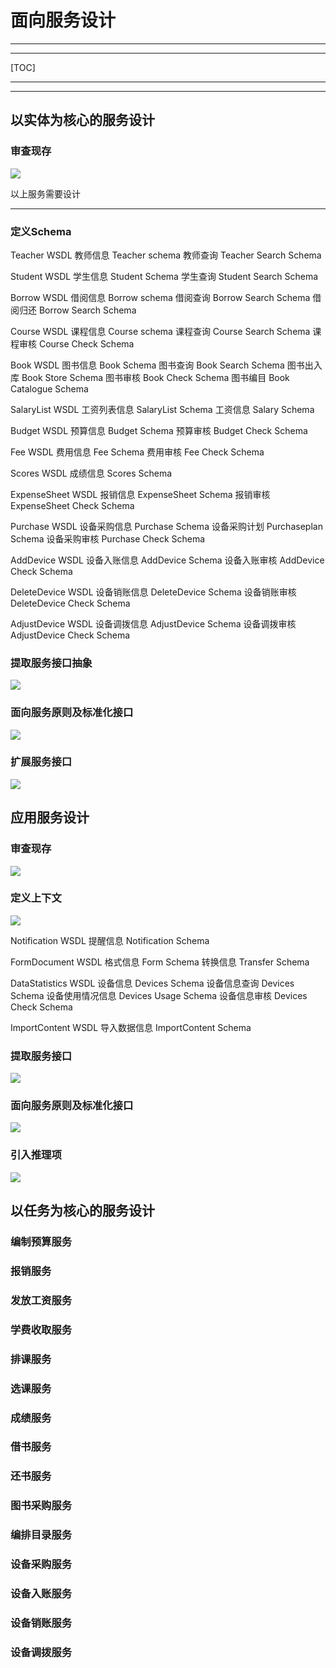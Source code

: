 # 面向服务设计

---

---

[TOC]

---

---

## 以实体为核心的服务设计

### 审查现存

![](https://github.com/zjwnju/Service-3/blob/master/img/1-1.png?raw=true)

以上服务需要设计

---

### 定义Schema

Teacher WSDL
教师信息 Teacher schema
教师查询 Teacher Search Schema


Student WSDL
学生信息 Student Schema
学生查询 Student Search Schema


Borrow WSDL
借阅信息 Borrow  schema
借阅查询 Borrow  Search Schema
借阅归还 Borrow  Search Schema


Course WSDL
课程信息 Course schema
课程查询 Course Search Schema
课程审核 Course Check Schema


Book WSDL
图书信息 Book Schema
图书查询 Book Search Schema
图书出入库 Book Store Schema
图书审核 Book Check Schema
图书编目 Book Catalogue Schema


SalaryList WSDL
工资列表信息 SalaryList Schema
工资信息 Salary Schema


Budget WSDL
预算信息 Budget Schema
预算审核 Budget Check Schema


Fee WSDL
费用信息 Fee Schema
费用审核 Fee Check Schema


Scores WSDL
成绩信息 Scores Schema


ExpenseSheet WSDL
报销信息 ExpenseSheet Schema
报销审核 ExpenseSheet Check Schema


Purchase WSDL
设备采购信息 Purchase Schema
设备采购计划 Purchaseplan Schema
设备采购审核 Purchase Check Schema


AddDevice WSDL
设备入账信息 AddDevice Schema
设备入账审核 AddDevice Check Schema


DeleteDevice WSDL
设备销账信息 DeleteDevice Schema
设备销账审核 DeleteDevice Check Schema


AdjustDevice WSDL
设备调拨信息 AdjustDevice Schema
设备调拨审核 AdjustDevice Check Schema



### 提取服务接口抽象

![](https://github.com/zjwnju/Service-3/blob/master/img/1-2.png?raw=true)

### 面向服务原则及标准化接口

![](https://github.com/zjwnju/Service-3/blob/master/img/1-3.png?raw=true)

### 扩展服务接口

![](https://github.com/zjwnju/Service-3/blob/master/img/1-4.png?raw=true)

## 应用服务设计

### 审查现存

![](https://github.com/zjwnju/Service-3/blob/master/img/2-1.png?raw=true)

### 定义上下文

![](https://github.com/zjwnju/Service-3/blob/master/img/2-1.png?raw=true)

Notification WSDL
提醒信息 Notification Schema

FormDocument WSDL
格式信息 Form Schema
转换信息 Transfer Schema

DataStatistics WSDL
设备信息 Devices Schema
设备信息查询 Devices Schema
设备使用情况信息 Devices Usage Schema
设备信息审核 Devices Check Schema

ImportContent WSDL
导入数据信息 ImportContent Schema

### 提取服务接口

![](https://github.com/zjwnju/Service-3/blob/master/img/2-2.png?raw=true)

### 面向服务原则及标准化接口

![](https://github.com/zjwnju/Service-3/blob/master/img/2-3.png?raw=true)

### 引入推理项

![](https://github.com/zjwnju/Service-3/blob/master/img/2-4.png?raw=true)

## 以任务为核心的服务设计

### 编制预算服务

### 报销服务

### 发放工资服务

### 学费收取服务

### 排课服务

### 选课服务

### 成绩服务

### 借书服务

### 还书服务

### 图书采购服务

### 编排目录服务

### 设备采购服务

### 设备入账服务

### 设备销账服务

### 设备调拨服务